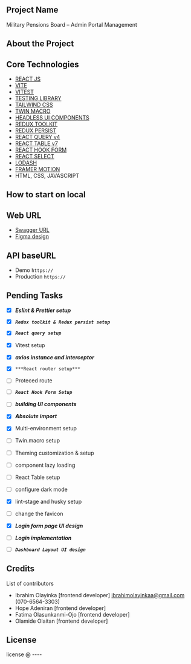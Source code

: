 ## Project Name
Military Pensions Board – Admin Portal Management

## About the Project

## Core Technologies

- [REACT JS](https://react.dev/learn)
- [VITE](https://vitejs.dev/)
- [VITEST](https://vitest.dev/)
- [TESTING LIBRARY](https://testing-library.com/)
- [TAILWIND CSS](https://tailwindcss.com/)
- [TWIN MACRO](https://github.com/ben-rogerson/twin.macro#readme)
- [HEADLESS UI COMPONENTS](https://headlessui.com/)
- [REDUX TOOLKIT](https://redux-toolkit.js.org/)
- [REDUX PERSIST](https://github.com/rt2zz/redux-persist)
- [REACT QUERY v4](https://tanstack.com/query/v4/docs/overview)
- [REACT TABLE v7](https://react-table-v7.tanstack.com/)
- [REACT HOOK FORM](https://www.react-hook-form.com/)
- [REACT SELECT](https://web.archive.org/web/20230427145507/https://react-select.com/home)
- [LODASH](https://lodash.com/)
- [FRAMER MOTION](https://www.framer.com/motion/introduction/)
- HTML, CSS, JAVASCRIPT

## How to start on local

## Web URL
- [Swagger URL]()
- [Figma design](https://www.figma.com/file/5fBxAJe5cqnrq1o2KOEjja/e-Pension-Web-Portal(MPB)?type=design&node-id=2-2&mode=design)

## API baseURL
- Demo `https://`
- Production `https://`

## Pending Tasks
- [X] ***Eslint & Prettier setup***
- [X] ___`Redux toolkit & Redux persist setup`___
- [X] ___`React query setup`___
- [X] Vitest setup
- [X] ***axios instance and interceptor***
- [X] `***React router setup***`
- [ ] Proteced route
- [ ] ***`React Hook Form Setup`***
- [ ] ***building UI components***
- [X] ***Absolute import***
- [X] Multi-environment setup
- [ ] Twin.macro setup
- [ ] Theming customization & setup
- [ ] component lazy loading
- [ ] React Table setup
- [ ] configure dark mode
- [X] lint-stage and husky setup
- [ ] change the favicon

- [X] ***Login form page UI design***
- [ ] ***Login implementation***
- [ ] ***`Dashboard Layout UI design`***


## Credits
List of contributors

- Ibrahim Olayinka [frontend developer] <ibrahimolayinkaa@gmail.com> (070-6564-3303)
- Hope Adeniran [frontend developer]
- Fatima Olasunkanmi-Ojo [frontend developer]
- Olamide Olaitan [frontend developer]

## License

license @ ----